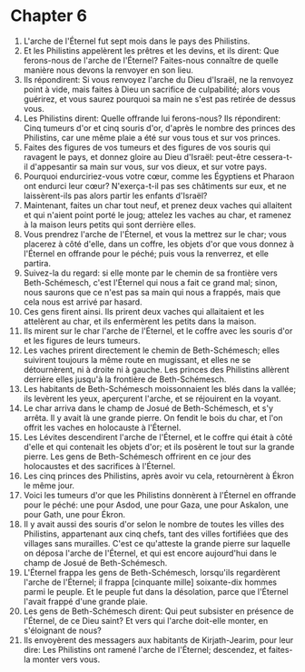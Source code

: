 # Chapter 6

1. L'arche de l'Éternel fut sept mois dans le pays des Philistins.
2. Et les Philistins appelèrent les prêtres et les devins, et ils dirent: Que ferons-nous de l'arche de l'Éternel? Faites-nous connaître de quelle manière nous devons la renvoyer en son lieu.
3. Ils répondirent: Si vous renvoyez l'arche du Dieu d'Israël, ne la renvoyez point à vide, mais faites à Dieu un sacrifice de culpabilité; alors vous guérirez, et vous saurez pourquoi sa main ne s'est pas retirée de dessus vous.
4. Les Philistins dirent: Quelle offrande lui ferons-nous? Ils répondirent: Cinq tumeurs d'or et cinq souris d'or, d'après le nombre des princes des Philistins, car une même plaie a été sur vous tous et sur vos princes.
5. Faites des figures de vos tumeurs et des figures de vos souris qui ravagent le pays, et donnez gloire au Dieu d'Israël: peut-être cessera-t-il d'appesantir sa main sur vous, sur vos dieux, et sur votre pays.
6. Pourquoi endurciriez-vous votre cœur, comme les Égyptiens et Pharaon ont endurci leur cœur? N'exerça-t-il pas ses châtiments sur eux, et ne laissèrent-ils pas alors partir les enfants d'Israël?
7. Maintenant, faites un char tout neuf, et prenez deux vaches qui allaitent et qui n'aient point porté le joug; attelez les vaches au char, et ramenez à la maison leurs petits qui sont derrière elles.
8. Vous prendrez l'arche de l'Éternel, et vous la mettrez sur le char; vous placerez à côté d'elle, dans un coffre, les objets d'or que vous donnez à l'Éternel en offrande pour le péché; puis vous la renverrez, et elle partira.
9. Suivez-la du regard: si elle monte par le chemin de sa frontière vers Beth-Schémesch, c'est l'Éternel qui nous a fait ce grand mal; sinon, nous saurons que ce n'est pas sa main qui nous a frappés, mais que cela nous est arrivé par hasard.
10. Ces gens firent ainsi. Ils prirent deux vaches qui allaitaient et les attelèrent au char, et ils enfermèrent les petits dans la maison.
11. Ils mirent sur le char l'arche de l'Éternel, et le coffre avec les souris d'or et les figures de leurs tumeurs.
12. Les vaches prirent directement le chemin de Beth-Schémesch; elles suivirent toujours la même route en mugissant, et elles ne se détournèrent, ni à droite ni à gauche. Les princes des Philistins allèrent derrière elles jusqu'à la frontière de Beth-Schémesch.
13. Les habitants de Beth-Schémesch moissonnaient les blés dans la vallée; ils levèrent les yeux, aperçurent l'arche, et se réjouirent en la voyant.
14. Le char arriva dans le champ de Josué de Beth-Schémesch, et s'y arrêta. Il y avait là une grande pierre. On fendit le bois du char, et l'on offrit les vaches en holocauste à l'Éternel.
15. Les Lévites descendirent l'arche de l'Éternel, et le coffre qui était à côté d'elle et qui contenait les objets d'or; et ils posèrent le tout sur la grande pierre. Les gens de Beth-Schémesch offrirent en ce jour des holocaustes et des sacrifices à l'Éternel.
16. Les cinq princes des Philistins, après avoir vu cela, retournèrent à Ékron le même jour.
17. Voici les tumeurs d'or que les Philistins donnèrent à l'Éternel en offrande pour le péché: une pour Asdod, une pour Gaza, une pour Askalon, une pour Gath, une pour Ékron.
18. Il y avait aussi des souris d'or selon le nombre de toutes les villes des Philistins, appartenant aux cinq chefs, tant des villes fortifiées que des villages sans murailles. C'est ce qu'atteste la grande pierre sur laquelle on déposa l'arche de l'Éternel, et qui est encore aujourd'hui dans le champ de Josué de Beth-Schémesch.
19. L'Éternel frappa les gens de Beth-Schémesch, lorsqu'ils regardèrent l'arche de l'Éternel; il frappa [cinquante mille] soixante-dix hommes parmi le peuple. Et le peuple fut dans la désolation, parce que l'Éternel l'avait frappé d'une grande plaie.
20. Les gens de Beth-Schémesch dirent: Qui peut subsister en présence de l'Éternel, de ce Dieu saint? Et vers qui l'arche doit-elle monter, en s'éloignant de nous?
21. Ils envoyèrent des messagers aux habitants de Kirjath-Jearim, pour leur dire: Les Philistins ont ramené l'arche de l'Éternel; descendez, et faites-la monter vers vous.

